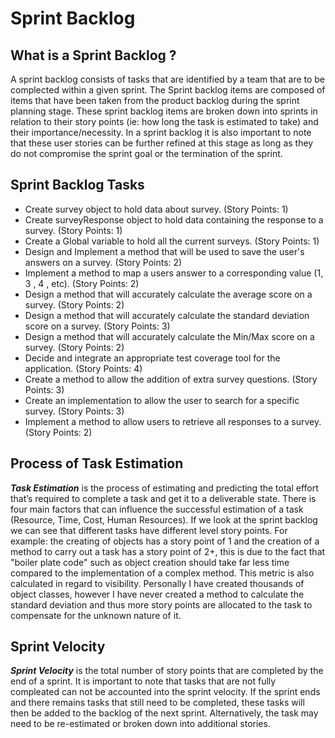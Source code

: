 # Sprint Backlog
## What is a Sprint Backlog ?
A sprint backlog consists of tasks that are identified by a team that are to be complected within a given sprint. The Sprint backlog items are composed of items that have been taken from the product backlog during the sprint planning stage. These sprint backlog items are broken down into sprints in relation to their story points (ie: how long the task is estimated to take) and their importance/necessity. In a sprint backlog it is also important to note that these user stories can be further refined at this stage as long as they do not compromise the sprint goal or the termination of the sprint.

## Sprint Backlog Tasks
- Create survey object to hold data about survey. (Story Points: 1)
- Create surveyResponse object to hold data containing the response to a survey. (Story Points: 1)
- Create a Global variable to hold all the current surveys. (Story Points: 1)
- Design and Implement a method that will be used to save the user's answers on a survey. (Story Points: 2)
- Implement a method to map a users answer to a corresponding value (1, 3 , 4 , etc). (Story Points: 2)
- Design a method that will accurately calculate the average score on a survey. (Story Points: 2)
- Design a method that will accurately calculate the standard deviation score on a survey. (Story Points: 3)
- Design a method that will accurately calculate the Min/Max score on a survey. (Story Points: 2)
- Decide and integrate an appropriate test coverage tool for the application. (Story Points: 4)
- Create a method to allow the addition of extra survey questions. (Story Points: 3)
- Create an implementation to allow the user to search for a specific survey. (Story Points: 3)
- Implement a method to allow users to retrieve all responses to a survey. (Story Points: 2)

## Process of Task Estimation
**_Task Estimation_** is the process of estimating and predicting the total effort that’s required to complete a task and get it to a deliverable state. There is four main factors that can influence the successful estimation of a task (Resource, Time, Cost, Human Resources). If we look at the sprint backlog we can see that different tasks have different level story points. For example: the creating of objects has a story point of 1 and the creation of a method to carry out a task has a story point of 2+, this is due to the fact that "boiler plate code" such as object creation should take far less time compared to the implementation of a complex method. This metric is also calculated in regard to visibility. Personally I have created thousands of object classes, however I have never created a method to calculate the standard deviation and thus more story points are allocated to the task to compensate for the unknown nature of it.

## Sprint Velocity
**_Sprint Velocity_** is the total number of story points that are completed by the end of a sprint. It is important to note that tasks that are not fully compleated can not be accounted into the sprint velocity. If the sprint ends and there remains tasks that still need to be completed, these tasks will then be added to the backlog of the next sprint. Alternatively, the task may need to be re-estimated or broken down into additional stories.